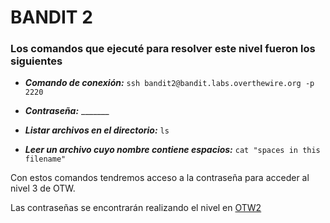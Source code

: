# BANDIT 2

### Los comandos que ejecuté para resolver este nivel fueron los siguientes

- **_Comando de conexión:_** `ssh bandit2@bandit.labs.overthewire.org -p 2220`

- **_Contraseña:_** _______

- **_Listar archivos en el directorio:_** `ls`

- **_Leer un archivo cuyo nombre contiene espacios:_** `cat "spaces in this filename"`

Con estos comandos tendremos acceso a la contraseña para acceder al nivel 3 de OTW.

Las contraseñas se encontrarán realizando el nivel en [OTW2][1]

[1]: https://overthewire.org/wargames/bandit/bandit3.html
